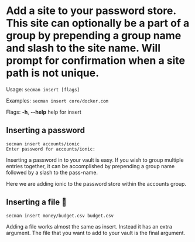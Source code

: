 # Add a site to your password store. This site can optionally be a part of a group by prepending a group name and slash to the site name. Will prompt for confirmation when a site path is not unique.

Usage:
  `secman insert [flags]`

Examples:
  `secman insert core/docker.com`

Flags:
  **-h**, **--help**   help for insert

## Inserting a password

```code
secman insert accounts/ionic
Enter password for accounts/ionic: 
```

Inserting a password in to your vault is easy. If you wish to group multiple entries together, it can be accomplished by prepending a group name followed by a slash to the pass-name.

Here we are adding ionic to the password store within the accounts group.

## Inserting a file 📝

```sh
secman insert money/budget.csv budget.csv
```

Adding a file works almost the same as insert. Instead it has an extra argument. The file that you want to add to your vault is the final argument.
